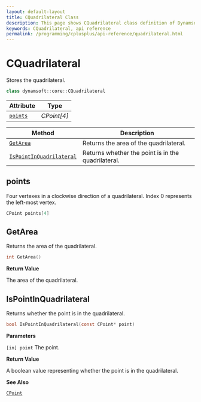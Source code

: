 ```yaml
---
layout: default-layout
title: CQuadrilateral Class
description: This page shows CQuadrilateral class definition of Dynamsoft Document Normalizer SDK C++ Edition.
keywords: CQuadrilateral, api reference
permalink: /programming/cplusplus/api-reference/quadrilateral.html
---
```



# CQuadrilateral

Stores the quadrilateral.  

```cpp
class dynamsoft::core::CQuadrilateral
```
  
| Attribute | Type |
|---------- | ---- |
| [`points`](#points) | *CPoint[4]* |

| Method | Description |
|--------|-------------|
| [`GetArea`](#getarea) | Returns the area of the quadrilateral. |
| [`IsPointInQuadrilateral`](#ispointinquadrilateral) | Returns whether the point is in the quadrilateral. |

## points

Four vertexes in a clockwise direction of a quadrilateral. Index 0 represents the left-most vertex.

```cpp
CPoint points[4]
```

## GetArea

Returns the area of the quadrilateral.

```cpp
int GetArea()
```

**Return Value**

The area of the quadrilateral.

## IsPointInQuadrilateral

Returns whether the point is in the quadrilateral.

```c
bool IsPointInQuadrilateral(const CPoint* point)
```

**Parameters**

`[in] point` The point.

**Return Value**

A boolean value representing whether the point is in the quadrilateral.

**See Also**

[`CPoint`](point.md)
